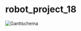 # robot_project_18

![Ganttschema](/png/jLRRRjD047tVhvWdAY6vYMzgGLK1gOLM4L85j7s88ZI9DucnlRPsnmM4-9j-0p_G7sFMZXCxSOgem6_hENDspbnszxKXr5HcgKXHBKfSIFXu8mJ5b4fuXuh8p9OoGx6K64aD7_9fJeNE5ngpJEfOBGolliY4m85tkYmAS8_5FC-9mJTIcpXNC3nqXJ18fOxmEw2MC4jp8oDXIhNrHrnPjXb15PS1R-Yvpl25CpmMZWDlqJ2juuZncPp7AYPcDtCqarque8eWHSC_tI7mBaQChscUQvCe6tNbLTiz-2fbmlOHiv4XNIQMk36xbLdO_IzP5LhRAehr6jm9e87nvMTt9nRtIDJ_ktGjPwznzjREEBS9hFmE34WLYTgybyDlEFnT3g_5uJ_24JGSmIw7t-88Ub9pmVbEPMHpMwMclLubvy8cOOb58HKJqwPOBxfmhu5xlN2RppRSR-1-Bzppk_2WWGUzS7_OXOSDFDo5kqDdU5If_oGDmJCuarbknRyl5QNn0WejZLI4TJlrkBkU65zfv7upIUNTZ_9jmrjZKvK-MrCIxdMXUFw09vNoJ01_u_6Ig30l1uCPgZiqXmaj3uqSpF9I6sa6tl6H6mmA7dypMCqpZ_8YdfEJoaNkQ3lsSFuDirZLQYQ2cm7iFk80jgAhUwQhws1btQ3RyTeSNjSRrgF5RQRc3xzqkwzMtNdHch5gic4gUQvbtM3SfPLDh82FPUNa6Q59JlygEyjDF8uBRuZ0XZcLMaOucK35kqbDduprk5-qvZtS4k9rXNZ_hhnj0TxJ1FXh0VvU0NvNWFz_1FXx1AoQ5_pEAgnMjkOSHajZhyXWBJBOApBeYWp-ZyZWQLKArmB2lGB2he2mA-2WyKvZbHYWV9y4g5TyA6nhVlvarU6VLVEXKLtPgmkxkdSwF_0ERZ5DdNCdaYPUg3eZevqhskDZUDHez-lNmhQI4IguTSvX-d2laGs9LA_Wn_lIqC-EtQGFzqNn64BRnn52Fbl256S9GabiGLPB-BXdmHSrmezRVfVzR5V_vFBq8_FSnS259VDmJmpBPDIeFwlKlpePN9vkBfYgnirXFMermeWBend4LB5YDLbz-FPSJDwnUCrXyFFnDm00 "Ganttschema")
